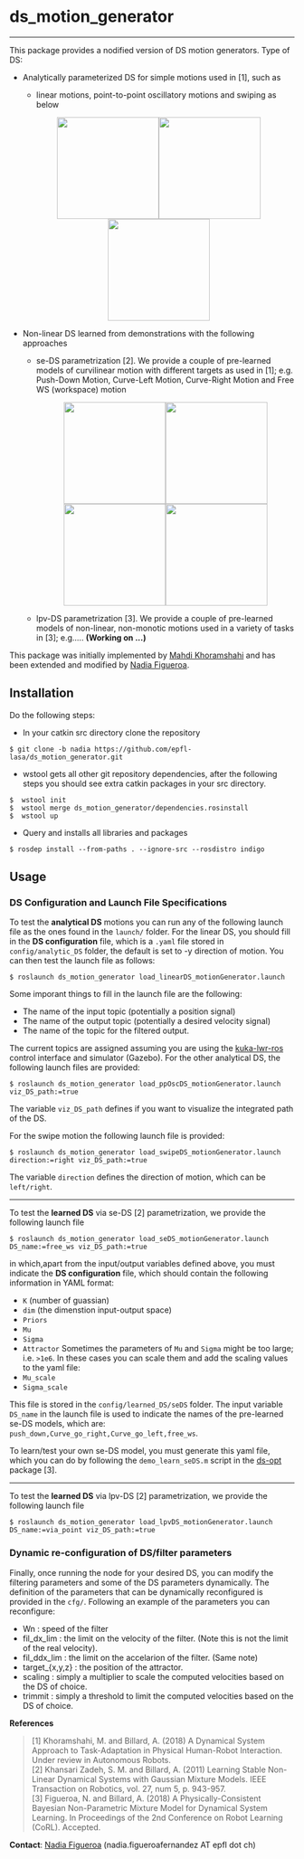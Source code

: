 # ds_motion_generator
---
This package provides a nodified version of DS motion generators. Type of DS:
- Analytically parameterized DS for simple motions used in [1], such as
  - linear motions, point-to-point oscillatory motions and swiping as below
  <p align="center"><img src="https://github.com/epfl-lasa/ds_motion_generator/blob/nadia/img/linearMotion.gif" width="180"><img src="https://github.com/epfl-lasa/ds_motion_generator/blob/nadia/img/PPOscilateMotion.gif" width="180"><img src="https://github.com/epfl-lasa/ds_motion_generator/blob/nadia/img/SwipeMotion.gif" width="180"></>
    
- Non-linear DS learned from demonstrations with the following approaches  
  - se-DS parametrization [2]. We provide a couple of pre-learned models of curvilinear motion with different targets as used in [1]; e.g. Push-Down Motion, Curve-Left Motion, Curve-Right Motion and Free WS (workspace) motion
    <p align="center"><img src="https://github.com/epfl-lasa/ds_motion_generator/blob/nadia/img/seDS_pushDown.gif" width="180"><img src="https://github.com/epfl-lasa/ds_motion_generator/blob/nadia/img/seDS_curveLeft.gif" width="180"><img src="https://github.com/epfl-lasa/ds_motion_generator/blob/nadia/img/seDS_curveRight.gif" width="180"><img src="https://github.com/epfl-lasa/ds_motion_generator/blob/nadia/img/seDS_freeWS.gif" width="180"></>
  - lpv-DS parametrization [3]. We provide a couple of pre-learned models of non-linear, non-monotic motions used in a variety of tasks in [3]; e.g..... **(Working on ...)**
  
This package was initially implemented by [Mahdi Khoramshahi](http://lasa.epfl.ch/people/member.php?SCIPER=217217) and has been extended and modified by [Nadia Figueroa](http://lasa.epfl.ch/people/member.php?SCIPER=238387).  

## Installation
Do the following steps:
* In your catkin src directory clone the repository
```
$ git clone -b nadia https://github.com/epfl-lasa/ds_motion_generator.git
```
* wstool gets all other git repository dependencies, after the following steps you should see extra catkin 
  packages in your src directory.
```
$  wstool init
$  wstool merge ds_motion_generator/dependencies.rosinstall 
$  wstool up 
```
* Query and installs all libraries and packages 
```
$ rosdep install --from-paths . --ignore-src --rosdistro indigo 
```

## Usage
### DS Configuration and Launch File Specifications
To test the **analytical DS** motions you can run any of the following launch file as the ones found in the ```launch/``` folder. For the linear DS, you should fill in the **DS configuration** file, which is a ```.yaml``` file stored in ```config/analytic_DS``` folder, the default is set to -y direction of motion. You can then test the launch file as follows:
```
$ roslaunch ds_motion_generator load_linearDS_motionGenerator.launch 
```
Some imporant things to fill in the launch file are the following:
- The name of the input topic (potentially a position signal)
- The name of the output topic (potentially a desired velocity signal)
- The name of the topic for the filtered output.

The current topics are assigned assuming you are using the [kuka-lwr-ros](https://github.com/epfl-lasa/kuka-lwr-ros) control interface and simulator (Gazebo). For the other analytical DS, the following launch files are provided:
```
$ roslaunch ds_motion_generator load_ppOscDS_motionGenerator.launch viz_DS_path:=true
```
The variable ```viz_DS_path``` defines if you want to visualize the integrated path of the DS. 

For the swipe motion the following launch file is provided:
```
$ roslaunch ds_motion_generator load_swipeDS_motionGenerator.launch direction:=right viz_DS_path:=true
```
The variable ```direction``` defines the direction of motion, which can be ```left/right```. 

---

To test the **learned DS** via se-DS [2] parametrization, we provide the following launch file
```
$ roslaunch ds_motion_generator load_seDS_motionGenerator.launch DS_name:=free_ws viz_DS_path:=true
```
in which,apart from the input/output variables defined above, you must indicate the **DS configuration** file, which should contain the following information in YAML format:
- ``K`` (number of guassian)
- ``dim`` (the dimenstion input-output space)
- ``Priors``
- ``Mu``
- ``Sigma``
- ``Attractor``
Sometimes the parameters of ``Mu`` and ``Sigma`` might be too large; i.e. ``>1e6``. In these cases you can scale them and add the scaling values to the yaml file:
- ``Mu_scale``
- ``Sigma_scale``

This file is stored in the ```config/learned_DS/seDS``` folder. The input variable ``DS_name`` in the launch file is used to indicate the names of the pre-learned se-DS models, which are: ``push_down,Curve_go_right,Curve_go_left,free_ws``. 

To learn/test your own se-DS model, you must generate this yaml file, which you can do by following the ``demo_learn_seDS.m`` script in the [ds-opt](https://github.com/nbfigueroa/ds-opt) package [3].
  
---  

To test the **learned DS** via lpv-DS [2] parametrization, we provide the following launch file
```
$ roslaunch ds_motion_generator load_lpvDS_motionGenerator.launch DS_name:=via_point viz_DS_path:=true
```

### Dynamic re-configuration of DS/filter parameters
Finally, once running the node for your desired DS, you can modify the filtering parameters and some of the DS parameters dynamically. The definition of the parameters that can be dynamically reconfigured is provided in the ``cfg/``. Following an example of the parameters you can reconfigure:
- Wn : speed of the filter
- fil_dx_lim : the limit on the velocity of the filter. (Note this is not the limit of the real velocity).
- fil_ddx_lim : the limit on the accelarion of the filter. (Same note)
- target_{x,y,z} : the position of the attractor.
- scaling : simply a multiplier to scale the computed velocities based on the DS of choice.
- trimmit : simply a threshold to limit the computed velocities based on the DS of choice.   

**References**     
> [1] Khoramshahi, M. and Billard, A. (2018) A Dynamical System Approach to Task-Adaptation in Physical Human-Robot Interaction. Under review in Autonomous Robots.    
> [2] Khansari Zadeh, S. M. and Billard, A. (2011) Learning Stable Non-Linear Dynamical Systems with Gaussian Mixture Models. IEEE Transaction on Robotics, vol. 27, num 5, p. 943-957.  
> [3] Figueroa, N. and Billard, A. (2018) A Physically-Consistent Bayesian Non-Parametric Mixture Model for Dynamical System Learning. In Proceedings of the 2nd Conference on Robot Learning (CoRL). Accepted.     

**Contact**: [Nadia Figueroa](http://lasa.epfl.ch/people/member.php?SCIPER=238387) (nadia.figueroafernandez AT epfl dot ch)

